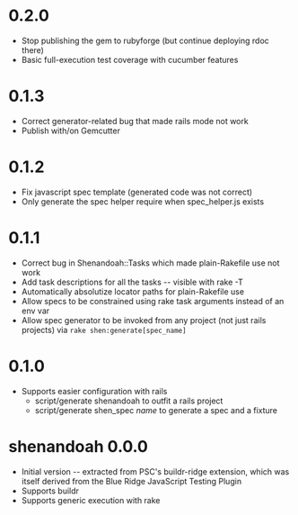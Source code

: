 0.2.0
=====

* Stop publishing the gem to rubyforge (but continue deploying rdoc there)
* Basic full-execution test coverage with cucumber features

0.1.3
=====

* Correct generator-related bug that made rails mode not work
* Publish with/on Gemcutter

0.1.2
=====

* Fix javascript spec template (generated code was not correct)
* Only generate the spec helper require when spec_helper.js exists

0.1.1
=====

* Correct bug in Shenandoah::Tasks which made plain-Rakefile use not work
* Add task descriptions for all the tasks -- visible with rake -T
* Automatically absolutize locator paths for plain-Rakefile use
* Allow specs to be constrained using rake task arguments instead of an env var
* Allow spec generator to be invoked from any project (not just rails projects) via `rake shen:generate[spec_name]`

0.1.0
=====

* Supports easier configuration with rails
  * script/generate shenandoah to outfit a rails project
  * script/generate shen_spec *name* to generate a spec and a fixture

shenandoah 0.0.0
================

* Initial version -- extracted from PSC's buildr-ridge extension, which was itself derived from the Blue Ridge JavaScript Testing Plugin
* Supports buildr
* Supports generic execution with rake
